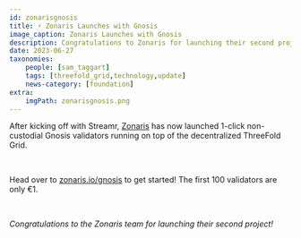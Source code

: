 ```yaml
---
id: zonarisgnosis
title: ⚡ Zonaris Launches with Gnosis
image_caption: Zonaris Launches with Gnosis
description: Congratulations to Zonaris for launching their second project, now live with Gnosis validators!
date: 2023-06-27
taxonomies:
    people: [sam_taggart]
    tags: [threefold_grid,technology,update]
    news-category: [foundation]
extra:
    imgPath: zonarisgnosis.png
---
```


After kicking off with Streamr, [Zonaris](https://zonaris.io/) has now launched 1-click non-custodial Gnosis validators running on top of the decentralized ThreeFold Grid.

<br/>

Head over to [zonaris.io/gnosis](https://www.zonaris.io/gnosis) to get started! The first 100 validators are only €1.

<br/>

*Congratulations to the Zonaris team for launching their second project!*